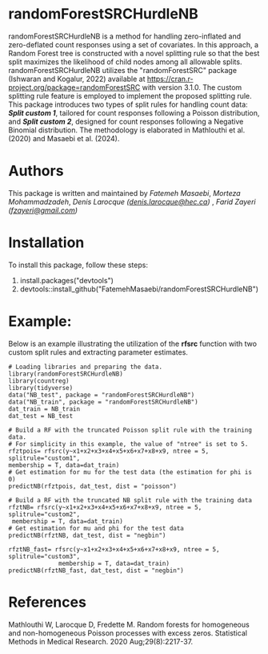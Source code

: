 # randomForestSRCHurdleNB
randomForestSRCHurdleNB is a method for handling zero-inflated and zero-deflated count responses using a set of covariates. In this approach, a Random Forest tree is constructed with a novel splitting rule so that the best split maximizes the likelihood of child nodes among all allowable splits. randomForestSRCHurdleNB utilizes the "randomForestSRC" package (Ishwaran and Kogalur, 2022) available at <https://cran.r-project.org/package=randomForestSRC> with version 3.1.0. The custom splitting rule feature is employed to implement the proposed splitting rule. This package introduces two types of split rules for handling count data: ***Split custom 1***, tailored for count responses following a Poisson distribution, and ***Split custom 2***, designed for count responses following a Negative Binomial distribution. The methodology is elaborated in Mathlouthi et al. (2020) and Masaebi et al. (2024).

# Authors
This package is written and maintained by *Fatemeh Masaebi*, *Morteza Mohammadzadeh*, *Denis Larocque (<denis.larocque@hec.ca>)* , *Farid Zayeri (<fzayeri@gmail.com>)*

# Installation
To install this package, follow these steps:
1. install.packages("devtools")
2. devtools::install_github("FatemehMasaebi/randomForestSRCHurdleNB")


# Example:
Below is an example illustrating the utilization of the **rfsrc** function with two custom split rules and extracting parameter estimates.

```
# Loading libraries and preparing the data.
library(randomForestSRCHurdleNB)
library(countreg)
library(tidyverse)
data("NB_test", package = "randomForestSRCHurdleNB")
data("NB_train", package = "randomForestSRCHurdleNB")
dat_train = NB_train
dat_test = NB_test

# Build a RF with the truncated Poisson split rule with the training data.
# For simplicity in this example, the value of "ntree" is set to 5.
rfztpois= rfsrc(y~x1+x2+x3+x4+x5+x6+x7+x8+x9, ntree = 5, splitrule="custom1",
membership = T, data=dat_train)
# Get estimation for mu for the test data (the estimation for phi is 0)
predictNB(rfztpois, dat_test, dist = "poisson")

# Build a RF with the truncated NB split rule with the training data
rfztNB= rfsrc(y~x1+x2+x3+x4+x5+x6+x7+x8+x9, ntree = 5, splitrule="custom2",
 membership = T, data=dat_train)
# Get estimation for mu and phi for the test data
predictNB(rfztNB, dat_test, dist = "negbin")

rfztNB_fast= rfsrc(y~x1+x2+x3+x4+x5+x6+x7+x8+x9, ntree = 5, splitrule="custom3",
              membership = T, data=dat_train)
predictNB(rfztNB_fast, dat_test, dist = "negbin")
```
# References
Mathlouthi W, Larocque D, Fredette M. Random forests for homogeneous and non-homogeneous Poisson processes with excess zeros. Statistical Methods in Medical Research. 2020 Aug;29(8):2217-37.
